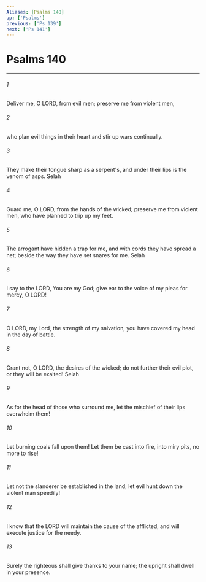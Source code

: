 ```yaml
---
Aliases: [Psalms 140]
up: ['Psalms']
previous: ['Ps 139']
next: ['Ps 141']
---
```

# Psalms 140
***



###### 1 
Deliver me, O LORD, from evil men; preserve me from violent men, 

###### 2 
who plan evil things in their heart and stir up wars continually. 

###### 3 
They make their tongue sharp as a serpent's, and under their lips is the venom of asps. Selah 

###### 4 
Guard me, O LORD, from the hands of the wicked; preserve me from violent men, who have planned to trip up my feet. 

###### 5 
The arrogant have hidden a trap for me, and with cords they have spread a net; beside the way they have set snares for me. Selah 

###### 6 
I say to the LORD, You are my God; give ear to the voice of my pleas for mercy, O LORD! 

###### 7 
O LORD, my Lord, the strength of my salvation, you have covered my head in the day of battle. 

###### 8 
Grant not, O LORD, the desires of the wicked; do not further their evil plot, or they will be exalted! Selah 

###### 9 
As for the head of those who surround me, let the mischief of their lips overwhelm them! 

###### 10 
Let burning coals fall upon them! Let them be cast into fire, into miry pits, no more to rise! 

###### 11 
Let not the slanderer be established in the land; let evil hunt down the violent man speedily! 

###### 12 
I know that the LORD will maintain the cause of the afflicted, and will execute justice for the needy. 

###### 13 
Surely the righteous shall give thanks to your name; the upright shall dwell in your presence.
